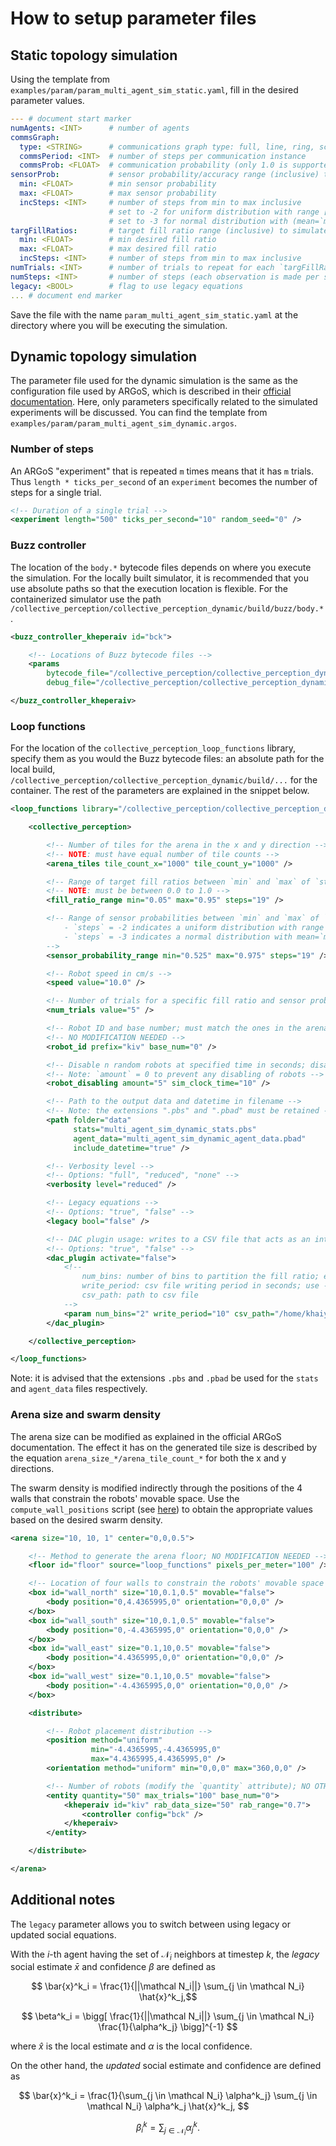 # How to setup parameter files
## Static topology simulation
Using the template from `examples/param/param_multi_agent_sim_static.yaml`, fill in the desired parameter values.
```yaml
--- # document start marker
numAgents: <INT>      # number of agents
commsGraph:
  type: <STRING>      # communications graph type: full, line, ring, scale-free
  commsPeriod: <INT>  # number of steps per communication instance
  commsProb: <FLOAT>  # communication probability (only 1.0 is supported currently)
sensorProb:           # sensor probability/accuracy range (inclusive) to simulate
  min: <FLOAT>        # min sensor probability
  max: <FLOAT>        # max sensor probability
  incSteps: <INT>     # number of steps from min to max inclusive
                      # set to -2 for uniform distribution with range [`min`, `max`)
                      # set to -3 for normal distribution with (mean=`min`, variance=`max`)
targFillRatios:       # target fill ratio range (inclusive) to simulate
  min: <FLOAT>        # min desired fill ratio
  max: <FLOAT>        # max desired fill ratio
  incSteps: <INT>     # number of steps from min to max inclusive
numTrials: <INT>      # number of trials to repeat for each `targFillRatio` & `sensorProb` set
numSteps: <INT>       # number of steps (each observation is made per step)
legacy: <BOOL>        # flag to use legacy equations
... # document end marker
```
Save the file with the name `param_multi_agent_sim_static.yaml` at the directory where you will be executing the simulation.

## Dynamic topology simulation
The parameter file used for the dynamic simulation is the same as the configuration file used by ARGoS, which is described in their [official documentation](https://www.argos-sim.info/user_manual.php). Here, only parameters specifically related to the simulated experiments will be discussed. You can find the template from `examples/param/param_multi_agent_sim_dynamic.argos`.

### Number of steps
An ARGoS "experiment" that is repeated `m` times means that it has `m` trials. Thus `length * ticks_per_second` of an `experiment` becomes the number of steps for a single trial.
```xml
<!-- Duration of a single trial -->
<experiment length="500" ticks_per_second="10" random_seed="0" />
```

### Buzz controller
The location of the `body.*` bytecode files depends on where you execute the simulation. For the locally built simulator, it is recommended that you use absolute paths so that the execution location is flexible. For the containerized simulator use the path `/collective_perception/collective_perception_dynamic/build/buzz/body.*`.
```xml
<buzz_controller_kheperaiv id="bck">

    <!-- Locations of Buzz bytecode files -->
    <params
        bytecode_file="/collective_perception/collective_perception_dynamic/build/buzz/body.bo"
        debug_file="/collective_perception/collective_perception_dynamic/build/buzz/body.bdb" />

</buzz_controller_kheperaiv>
```

### Loop functions
For the location of the `collective_perception_loop_functions` library, specify them as you would the Buzz bytecode files: an absolute path for the local build, `/collective_perception/collective_perception_dynamic/build/...` for the container. The rest of the parameters are explained in the snippet below.
```xml
<loop_functions library="/collective_perception/collective_perception_dynamic/build/src/libcollective_perception_loop_functions" label="collective_perception_loop_functions">

    <collective_perception>

        <!-- Number of tiles for the arena in the x and y direction -->
        <!-- NOTE: must have equal number of tile counts -->
        <arena_tiles tile_count_x="1000" tile_count_y="1000" />

        <!-- Range of target fill ratios between `min` and `max` of `steps` increments -->
        <!-- NOTE: must be between 0.0 to 1.0 -->
        <fill_ratio_range min="0.05" max="0.95" steps="19" />

        <!-- Range of sensor probabilities between `min` and `max` of `steps` increments if `steps is a positive integer; otherwise:
            - `steps` = -2 indicates a uniform distribution with range [`min`, `max`)
            - `steps` = -3 indicates a normal distribution with mean=`min`, variance=`max`
        -->
        <sensor_probability_range min="0.525" max="0.975" steps="19" />

        <!-- Robot speed in cm/s -->
        <speed value="10.0" />

        <!-- Number of trials for a specific fill ratio and sensor probability -->
        <num_trials value="5" /> 

        <!-- Robot ID and base number; must match the ones in the arena configuration -->
        <!-- NO MODIFICATION NEEDED -->
        <robot_id prefix="kiv" base_num="0" />

        <!-- Disable n random robots at specified time in seconds; disabled robots would stop completely and retain its last values -->
        <!-- Note: `amount` = 0 to prevent any disabling of robots -->
        <robot_disabling amount="5" sim_clock_time="10" />

        <!-- Path to the output data and datetime in filename -->
        <!-- Note: the extensions ".pbs" and ".pbad" must be retained -->
        <path folder="data"
              stats="multi_agent_sim_dynamic_stats.pbs"
              agent_data="multi_agent_sim_dynamic_agent_data.pbad"
              include_datetime="true" />

        <!-- Verbosity level -->
        <!-- Options: "full", "reduced", "none" -->
        <verbosity level="reduced" />

        <!-- Legacy equations -->
        <!-- Options: "true", "false" -->
        <legacy bool="false" />

        <!-- DAC plugin usage: writes to a CSV file that acts as an interface -->
        <!-- Options: "true", "false" -->
        <dac_plugin activate="false">
            <!--
                num_bins: number of bins to partition the fill ratio; e.g., num_bins=2 means the robots choose between 2 bins, f<0.5 or f >0.5.
                write_period: csv file writing period in seconds; use -1 if only write once at the end of each trial
                csv_path: path to csv file
            -->
            <param num_bins="2" write_period="10" csv_path="/home/khaiyichin/test.csv" />
        </dac_plugin>

    </collective_perception>

</loop_functions>
```
Note: it is advised that the extensions `.pbs` and `.pbad` be used for the `stats` and `agent_data` files respectively.

### Arena size and swarm density
The arena size can be modified as explained in the official ARGoS documentation. The effect it has on the generated tile size is described by the equation `arena_size_*/arena_tile_count_*` for both the x and y directions.

The swarm density is modified indirectly through the positions of the 4 walls that constrain the robots' movable space. Use the `compute_wall_positions` script (see [here](scripts_explained.md)) to obtain the appropriate values based on the desired swarm density.
```xml
<arena size="10, 10, 1" center="0,0,0.5">

    <!-- Method to generate the arena floor; NO MODIFICATION NEEDED -->
    <floor id="floor" source="loop_functions" pixels_per_meter="100" />

    <!-- Location of four walls to constrain the robots' movable space -->
    <box id="wall_north" size="10,0.1,0.5" movable="false">
        <body position="0,4.4365995,0" orientation="0,0,0" />
    </box>
    <box id="wall_south" size="10,0.1,0.5" movable="false">
        <body position="0,-4.4365995,0" orientation="0,0,0" />
    </box>
    <box id="wall_east" size="0.1,10,0.5" movable="false">
        <body position="4.4365995,0,0" orientation="0,0,0" />
    </box>
    <box id="wall_west" size="0.1,10,0.5" movable="false">
        <body position="-4.4365995,0,0" orientation="0,0,0" />
    </box>

    <distribute>

        <!-- Robot placement distribution -->
        <position method="uniform"
                  min="-4.4365995,-4.4365995,0"
                  max="4.4365995,4.4365995,0" />
        <orientation method="uniform" min="0,0,0" max="360,0,0" />

        <!-- Number of robots (modify the `quantity` attribute); NO OTHER MODIFICATIONS NEEDED -->
        <entity quantity="50" max_trials="100" base_num="0">
            <kheperaiv id="kiv" rab_data_size="50" rab_range="0.7">
                <controller config="bck" />
            </kheperaiv>
        </entity>

    </distribute>

</arena>
```

## Additional notes
The `legacy` parameter allows you to switch between using legacy or updated social equations.

With the $i$-th agent having the set of $\mathcal N_i$ neighbors at timestep $k$, the *legacy* social estimate $\bar{x}$ and confidence $\beta$ are defined as

$$ \bar{x}^k_i = \frac{1}{||\mathcal N_i||} \sum_{j \in \mathcal N_i} \hat{x}^k_j,$$

$$ \beta^k_i = \bigg[ \frac{1}{||\mathcal N_i||} \sum_{j \in \mathcal N_i} \frac{1}{\alpha^k_j} \bigg]^{-1} $$

where $\hat{x}$ is the local estimate and $\alpha$ is the local confidence.

On the other hand, the *updated* social estimate and confidence are defined as

$$ \bar{x}^k_i = \frac{1}{\sum_{j \in \mathcal N_i} \alpha^k_j} \sum_{j \in \mathcal N_i} \alpha^k_j \hat{x}^k_j, $$

$$ \beta^k_i = \sum_{j \in \mathcal N_i} \alpha^k_j. $$
